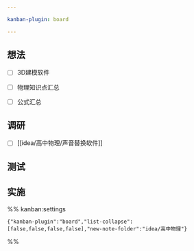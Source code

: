 ```yaml
---

kanban-plugin: board

---
```


## 想法

- [ ] 3D建模软件
- [ ] 物理知识点汇总
- [ ] 公式汇总


## 调研

- [ ] [[idea/高中物理/声音替换软件]]


## 测试



## 实施





%% kanban:settings
```
{"kanban-plugin":"board","list-collapse":[false,false,false,false],"new-note-folder":"idea/高中物理"}
```
%%
